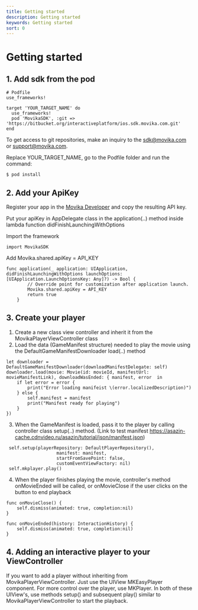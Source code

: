 ```yaml
---
title: Getting started
description: Getting started
keywords: Getting started
sort: 0
---
```


# Getting started

## 1. Add sdk from the pod

```
# Podfile
use_frameworks!

target 'YOUR_TARGET_NAME' do
  use_frameworks!
  pod 'MovikaSDK', :git => 'https://bitbucket.org/interactiveplatform/ios.sdk.movika.com.git'
end

```

To get access to git repositories, make an inquiry to the sdk@movika.com or support@movika.com.

Replace YOUR_TARGET_NAME, go to the Podfile folder and run the command:

```
$ pod install
```

## 2. Add your ApiKey

Register your app in the [Movika Developer](https://developer.movika.com) and copy the resulting API key.

Put your apiKey in AppDelegate class in the application(..) method inside lambda function didFinishLaunchingWithOptions

Import the framework

```
import MovikaSDK
```

Add Movika.shared.apiKey = API_KEY

```
func application(_ application: UIApplication, didFinishLaunchingWithOptions launchOptions: [UIApplication.LaunchOptionsKey: Any]?) -> Bool {
        // Override point for customization after application launch.
        Movika.shared.apiKey = API_KEY
        return true
    }
```

## 3. Create your player

1. Create a new class view controller and inherit it from the MovikaPlayerViewController class
2. Load the data (GameManifest structure) needed to play the movie using the DefaultGameManifestDownloader load(..) method

```
let downloader = DefaultGameManifestDownloader(downloadManifestDelegate: self)
downloader.load(movie: Movie(id: movieId, manifestUrl: movieManifestLink), downloadWasEnded: { manifest, error  in
    if let error = error {
        print("Error loading manifeist \(error.localizedDescription)")
    } else {
        self.manifest = manifest
        print("Manifest ready for playing")
    }
})
```

3. When the GameManifest is loaded, pass it to the player by calling controller class setup(..) method. (Link to test manifest https://asazin-cache.cdnvideo.ru/asazin/tutorial/json/manifest.json)

```
 self.setup(playerRepository: DefaultPlayerRepository(),
                   manifest: manifest,
                   startFromSavePoint: false,
                   customEventViewFactory: nil)
 self.mkplayer.play()
```

4. When the player finishes playing the movie, controller's method onMovieEnded will be called, or onMovieClose if the user clicks on the button to end playback

```
func onMovieClose() {
    self.dismiss(animated: true, completion:nil)
}

func onMovieEnded(history: InteractionHistory) {
    self.dismiss(animated: true, completion:nil)
}
```


## 4. Adding an interactive player to your ViewController

If you want to add a player without inheriting from MovikaPlayerViewController. Just use the UIView MKEasyPlayer component. For more control over the player, use MKPlayer. In both of these UIView's, use methods setup() and subsequent play() similar to MovikaPlayerViewController to start the playback.
